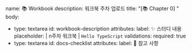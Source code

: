name: 📚 Workbook
description: 워크북 주차 업로드
title: "[📚 Chapter 0] "
body:
  - type: textarea
    id: workbook-description
    attributes:
      label: ✨ 스터디 내용
      placeholder: |
        n주차 워크북 | ```Hello TypeScript```
    validations:
      required: true
  - type: textarea
    id: docs-checklist
    attributes:
      label: 📍 참고 사항
